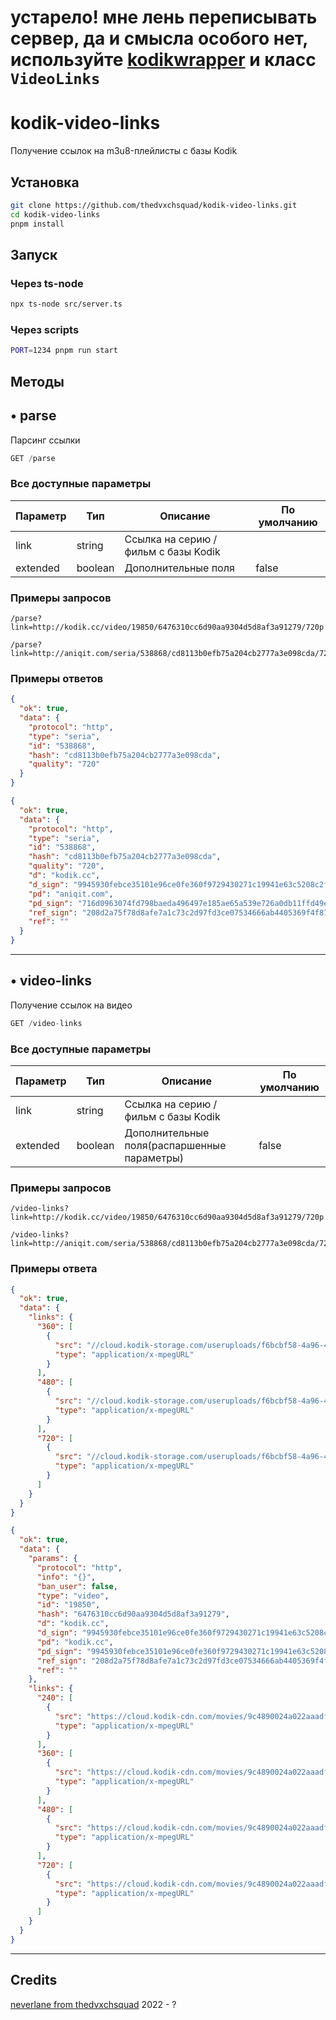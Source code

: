 # устарело! мне лень переписывать сервер, да и смысла особого нет, используйте [kodikwrapper](https://github.com/thedvxchsquad/kodikwrapper) и класс `VideoLinks`

# kodik-video-links
Получение ссылок на m3u8-плейлисты с базы Kodik 

## Установка
```bash
git clone https://github.com/thedvxchsquad/kodik-video-links.git
cd kodik-video-links
pnpm install
```
## Запуск

### Через ts-node
```bash
npx ts-node src/server.ts
```

### Через scripts
```bash
PORT=1234 pnpm run start
```

## Методы

## • parse
Парсинг ссылки
```js
GET /parse
```

### Все доступные параметры
Параметр | Тип | Описание | По умолчанию
-- | -- | -- | --
link | string | Ссылка на серию / фильм с базы Kodik |
extended | boolean | Дополнительные поля | false

### Примеры запросов
```
/parse?link=http://kodik.cc/video/19850/6476310cc6d90aa9304d5d8af3a91279/720p
```
```
/parse?link=http://aniqit.com/seria/538868/cd8113b0efb75a204cb2777a3e098cda/720p&extended
```

### Примеры ответов
```json
{
  "ok": true,
  "data": {
    "protocol": "http",
    "type": "seria",
    "id": "538868",
    "hash": "cd8113b0efb75a204cb2777a3e098cda",
    "quality": "720"
  }
}
```
```json
{
  "ok": true,
  "data": {
    "protocol": "http",
    "type": "seria",
    "id": "538868",
    "hash": "cd8113b0efb75a204cb2777a3e098cda",
    "quality": "720",
    "d": "kodik.cc",
    "d_sign": "9945930febce35101e96ce0fe360f9729430271c19941e63c5208c2f342e10ed",
    "pd": "aniqit.com",
    "pd_sign": "716d0963074fd798baeda496497e185ae65a539e726a0db11ffd49e615aab73b",
    "ref_sign": "208d2a75f78d8afe7a1c73c2d97fd3ce07534666ab4405369f4f8705a9741144",
    "ref": ""
  }
}
```
***

## • video-links
Получение ссылок на видео
```js
GET /video-links
```

### Все доступные параметры
Параметр | Тип | Описание | По умолчанию
-- | -- | -- | --
link | string | Ссылка на серию / фильм с базы Kodik |
extended | boolean | Дополнительные поля(распаршенные параметры) | false

### Примеры запросов
```
/video-links?link=http://kodik.cc/video/19850/6476310cc6d90aa9304d5d8af3a91279/720p
```
```
/video-links?link=http://aniqit.com/seria/538868/cd8113b0efb75a204cb2777a3e098cda/720p&extended
```

### Примеры ответа
```json
{
  "ok": true,
  "data": {
    "links": {
      "360": [
        {
          "src": "//cloud.kodik-storage.com/useruploads/f6bcbf58-4a96-462d-b013-1e6c2fbb0bf7/ede72c81a02c8c52f0d17c32ffafe3a5:2022020610/360.mp4:hls:manifest.m3u8",
          "type": "application/x-mpegURL"
        }
      ],
      "480": [
        {
          "src": "//cloud.kodik-storage.com/useruploads/f6bcbf58-4a96-462d-b013-1e6c2fbb0bf7/ede72c81a02c8c52f0d17c32ffafe3a5:2022020610/480.mp4:hls:manifest.m3u8",
          "type": "application/x-mpegURL"
        }
      ],
      "720": [
        {
          "src": "//cloud.kodik-storage.com/useruploads/f6bcbf58-4a96-462d-b013-1e6c2fbb0bf7/ede72c81a02c8c52f0d17c32ffafe3a5:2022020610/720.mp4:hls:manifest.m3u8",
          "type": "application/x-mpegURL"
        }
      ]
    }
  }
}
```
```json
{
  "ok": true,
  "data": {
    "params": {
      "protocol": "http",
      "info": "{}",
      "ban_user": false,
      "type": "video",
      "id": "19850",
      "hash": "6476310cc6d90aa9304d5d8af3a91279",
      "d": "kodik.cc",
      "d_sign": "9945930febce35101e96ce0fe360f9729430271c19941e63c5208c2f342e10ed",
      "pd": "kodik.cc",
      "pd_sign": "9945930febce35101e96ce0fe360f9729430271c19941e63c5208c2f342e10ed",
      "ref_sign": "208d2a75f78d8afe7a1c73c2d97fd3ce07534666ab4405369f4f8705a9741144",
      "ref": ""
    },
    "links": {
      "240": [
        {
          "src": "https://cloud.kodik-cdn.com/movies/9c4890024a022aaadf47422d5d0dbb75a3c27eeb/b082153774c1ee9cad716ff7f313652a:2022020610/240.mp4:hls:manifest.m3u8",
          "type": "application/x-mpegURL"
        }
      ],
      "360": [
        {
          "src": "https://cloud.kodik-cdn.com/movies/9c4890024a022aaadf47422d5d0dbb75a3c27eeb/b082153774c1ee9cad716ff7f313652a:2022020610/360.mp4:hls:manifest.m3u8",
          "type": "application/x-mpegURL"
        }
      ],
      "480": [
        {
          "src": "https://cloud.kodik-cdn.com/movies/9c4890024a022aaadf47422d5d0dbb75a3c27eeb/b082153774c1ee9cad716ff7f313652a:2022020610/480.mp4:hls:manifest.m3u8",
          "type": "application/x-mpegURL"
        }
      ],
      "720": [
        {
          "src": "https://cloud.kodik-cdn.com/movies/9c4890024a022aaadf47422d5d0dbb75a3c27eeb/b082153774c1ee9cad716ff7f313652a:2022020610/720.mp4:hls:manifest.m3u8",
          "type": "application/x-mpegURL"
        }
      ]
    }
  }
}
```

***


## Credits

[neverlane from thedvxchsquad](https://github.com/thedvxchsquad) 2022 - ?
